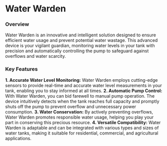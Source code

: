 # Water Warden
### Overview
Water Warden is an innovative and intelligent solution designed to ensure efficient water usage and prevent potential water wastage. This advanced device is your vigilant guardian, monitoring water levels in your tank with precision and automatically controlling the pump to safeguard against overflows and water scarcity.

### Key Features
**1. Accurate Water Level Monitoring:** Water Warden employs cutting-edge sensors to provide real-time and accurate water level measurements in your tank, enabling you to stay informed at all times.
**2. Automatic Pump Control:** With Water Warden, you can bid farewell to manual pump operation. The device intuitively detects when the tank reaches full capacity and promptly shuts off the pump to prevent overflow and unnecessary power consumption.
**3. Water Conservation:** By actively preventing overflows, Water Warden promotes responsible water usage, helping you play your part in conserving this precious resource.
**4. Versatile Compatibility:** Water Warden is adaptable and can be integrated with various types and sizes of water tanks, making it suitable for residential, commercial, and agricultural applications.
